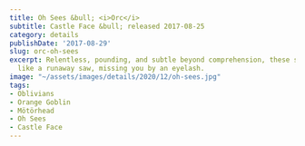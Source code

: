 ```yaml
---
title: Oh Sees &bull; <i>Orc</i>
subtitle: Castle Face &bull; released 2017-08-25
category: details
publishDate: '2017-08-29'
slug: orc-oh-sees
excerpt: Relentless, pounding, and subtle beyond comprehension, these songs buzz by
  like a runaway saw, missing you by an eyelash.
image: "~/assets/images/details/2020/12/oh-sees.jpg"
tags:
- Oblivians
- Orange Goblin
- Mötörhead
- Oh Sees
- Castle Face
---
```


